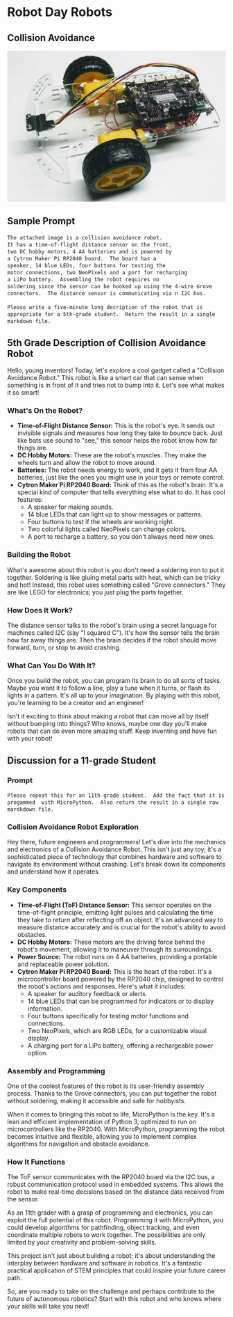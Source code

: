# Robot Day Robots

## Collision Avoidance

![](../img/maker-pi-rp2040-tof-robot.jpg)

## Sample Prompt

```
The attached image is a collision avoidance robot.
It has a time-of-flight distance sensor on the front, 
two DC hobby motors, 4 AA batteries and is powered by
a Cytron Maker Pi RP2040 board.  The board has a
speaker, 14 blue LEDs, four buttons for testing the
motor connections, two NeoPixels and a port for recharging
a LiPo battery.  Assembling the robot requires no
soldering since the sensor can be hooked up using the 4-wire Grove connectors.  The distance sensor is communicating via n I2C bus.

Please write a five-minute long decription of the robot that is appropriate for a 5th-grade student.  Return the result in a single markdown file.
```
## 5th Grade Description of Collision Avoidance Robot

Hello, young inventors! Today, let's explore a cool gadget called a "Collision Avoidance Robot." This robot is like a smart car that can sense when something is in front of it and tries not to bump into it. Let's see what makes it so smart!

### What's On the Robot?

- **Time-of-Flight Distance Sensor:** This is the robot's eye. It sends out invisible signals and measures how long they take to bounce back. Just like bats use sound to "see," this sensor helps the robot know how far things are.
- **DC Hobby Motors:** These are the robot's muscles. They make the wheels turn and allow the robot to move around.
- **Batteries:** The robot needs energy to work, and it gets it from four AA batteries, just like the ones you might use in your toys or remote control.
- **Cytron Maker Pi RP2040 Board:** Think of this as the robot's brain. It's a special kind of computer that tells everything else what to do. It has cool features:
  - A speaker for making sounds.
  - 14 blue LEDs that can light up to show messages or patterns.
  - Four buttons to test if the wheels are working right.
  - Two colorful lights called NeoPixels can change colors.
  - A port to recharge a battery, so you don't always need new ones.

### Building the Robot

What's awesome about this robot is you don't need a soldering iron to put it together. Soldering is like gluing metal parts with heat, which can be tricky and hot! Instead, this robot uses something called "Grove connectors." They are like LEGO for electronics; you just plug the parts together.

### How Does It Work?
The distance sensor talks to the robot's brain using a secret language for machines called I2C (say "I squared C"). It's how the sensor tells the brain how far away things are. Then the brain decides if the robot should move forward, turn, or stop to avoid crashing.

### What Can You Do With It?
Once you build the robot, you can program its brain to do all sorts of tasks. Maybe you want it to follow a line, play a tune when it turns, or flash its lights in a pattern. It's all up to your imagination. By playing with this robot, you're learning to be a creator and an engineer!

Isn't it exciting to think about making a robot that can move all by itself without bumping into things? Who knows, maybe one day you'll make robots that can do even more amazing stuff. Keep inventing and have fun with your robot!

## Discussion for a 11-grade Student

### Prompt

```
Please repeat this for an 11th grade student.  Add the fact that it is progammed  with MicroPython.  Also return the result in a single raw mardkdown file.
```

### Collision Avoidance Robot Exploration

Hey there, future engineers and programmers! Let's dive into the mechanics and electronics of a Collision Avoidance Robot. This isn't just any toy; it's a sophisticated piece of technology that combines hardware and software to navigate its environment without crashing. Let's break down its components and understand how it operates.

### Key Components
- **Time-of-Flight (ToF) Distance Sensor:** This sensor operates on the time-of-flight principle, emitting light pulses and calculating the time they take to return after reflecting off an object. It's an advanced way to measure distance accurately and is crucial for the robot's ability to avoid obstacles.
- **DC Hobby Motors:** These motors are the driving force behind the robot's movement, allowing it to maneuver through its surroundings.
- **Power Source:** The robot runs on 4 AA batteries, providing a portable and replaceable power solution.
- **Cytron Maker Pi RP2040 Board:** This is the heart of the robot. It's a microcontroller board powered by the RP2040 chip, designed to control the robot's actions and responses. Here's what it includes:
  - A speaker for auditory feedback or alerts.
  - 14 blue LEDs that can be programmed for indicators or to display information.
  - Four buttons specifically for testing motor functions and connections.
  - Two NeoPixels, which are RGB LEDs, for a customizable visual display.
  - A charging port for a LiPo battery, offering a rechargeable power option.

### Assembly and Programming
One of the coolest features of this robot is its user-friendly assembly process. Thanks to the Grove connectors, you can put together the robot without soldering, making it accessible and safe for hobbyists.

When it comes to bringing this robot to life, MicroPython is the key. It's a lean and efficient implementation of Python 3, optimized to run on microcontrollers like the RP2040. With MicroPython, programming the robot becomes intuitive and flexible, allowing you to implement complex algorithms for navigation and obstacle avoidance.

### How It Functions
The ToF sensor communicates with the RP2040 board via the I2C bus, a robust communication protocol used in embedded systems. This allows the robot to make real-time decisions based on the distance data received from the sensor.

As an 11th grader with a grasp of programming and electronics, you can exploit the full potential of this robot. Programming it with MicroPython, you could develop algorithms for pathfinding, object tracking, and even coordinate multiple robots to work together. The possibilities are only limited by your creativity and problem-solving skills.

This project isn't just about building a robot; it's about understanding the interplay between hardware and software in robotics. It's a fantastic practical application of STEM principles that could inspire your future career path.

So, are you ready to take on the challenge and perhaps contribute to the future of autonomous robotics? Start with this robot and who knows where your skills will take you next!

